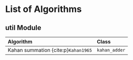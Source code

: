 # List of Algorithms

## util Module

| Algorithm                           | Class         |
| :---------------------------------- | :------------ |
| Kahan summation {cite:p}`Kahan1965` | `kahan_adder` |
